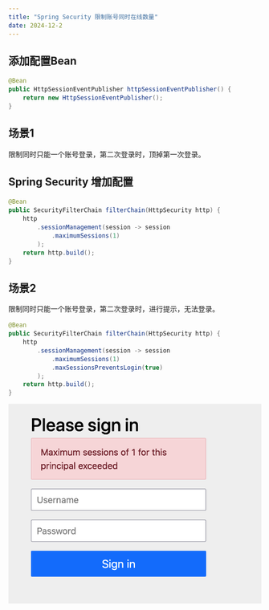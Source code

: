 ```yaml
---
title: "Spring Security 限制账号同时在线数量"
date: 2024-12-2
---
```


## 添加配置Bean

```java
@Bean
public HttpSessionEventPublisher httpSessionEventPublisher() {
    return new HttpSessionEventPublisher();
}
```

## 场景1

限制同时只能一个账号登录，第二次登录时，顶掉第一次登录。

## Spring Security 增加配置

```java
@Bean
public SecurityFilterChain filterChain(HttpSecurity http) {
    http
        .sessionManagement(session -> session
            .maximumSessions(1)
        );
    return http.build();
}
```

## 场景2

限制同时只能一个账号登录，第二次登录时，进行提示，无法登录。

```java
@Bean
public SecurityFilterChain filterChain(HttpSecurity http) {
    http
        .sessionManagement(session -> session
            .maximumSessions(1)
            .maxSessionsPreventsLogin(true)
        );
    return http.build();
}
```

![](assets/2024-12-02-17-13-20-image.png)
